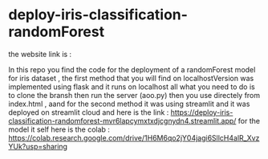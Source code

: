 # deploy-iris-classification-randomForest
the website link is : 

In this repo you find the code for the deployment of a randomForest model for iris dataset , the first method that you will find on localhostVersion was implemented using flask and it runs on localhost all what you need to do is to clone the bransh then run the server (aoo.py) then you use directely from index.html , aand for the second method it was using streamlit and it was deployed on streamlit cloud and here is the link : https://deploy-iris-classification-randomforest-mvr6lapcymxtxdjcgnydn4.streamlit.app/
for the model it self here is the colab : https://colab.research.google.com/drive/1H6M6qo2jY04jagi6SllcH4alR_XvzYUk?usp=sharing
